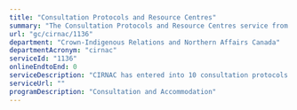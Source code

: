 ```yaml
---
title: "Consultation Protocols and Resource Centres"
summary: "The Consultation Protocols and Resource Centres service from Crown-Indigenous Relations and Northern Affairs Canada is not available end-to-end online, according to the GC Service Inventory."
url: "gc/cirnac/1136"
department: "Crown-Indigenous Relations and Northern Affairs Canada"
departmentAcronym: "cirnac"
serviceId: "1136"
onlineEndtoEnd: 0
serviceDescription: "CIRNAC has entered into 10 consultation protocols  to strengthen and clarify consultation processes (with 7 more under active negotiation), and is also currently funding 5 resource centres which serve to support the capacity needs of a broader base of Indigenous communities by providing access to consultation-related resources and services to facilitate community involvement in consultation processes. Consultation protocols and resource centres are funded through Grants and Contributions (Gs&Cs)."
serviceUrl: ""
programDescription: "Consultation and Accommodation"
---
```

